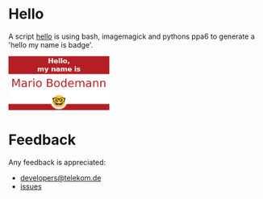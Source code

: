 # Hello

A script [hello](./hello) is using bash, imagemagick and pythons ppa6 to generate a 'hello my name is badge'. 

<img src="./badge.jpg" width="200"/>

# Feedback

Any feedback is appreciated:

* developers@telekom.de
* [issues](https://github.com/dt-developers/tadhack-2022/issues)
